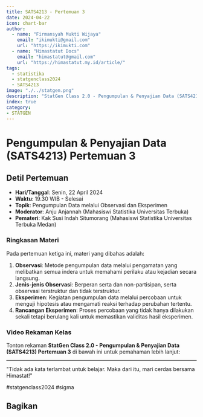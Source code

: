 ```yaml
--- 
title: SATS4213 - Pertemuan 3
date: 2024-04-22
icon: chart-bar
author:
  - name: "Firmansyah Mukti Wijaya"
    email: "ikimukti@gmail.com"
    url: "https://ikimukti.com"
  - name: "Himastatut Docs"
    email: "himastatut@gmail.com"
    url: "https://himastatut.my.id/article/"
tags:
  - statistika
  - statgenclass2024
  - SATS4213
image: "./../statgen.png"
description: "StatGen Class 2.0 - Pengumpulan & Penyajian Data (SATS4213) adalah program untuk memperkenalkan mahasiswa pada konsep dasar pengumpulan dan penyajian data serta aplikasinya dalam statistika."
index: true
category: 
- STATGEN
--- 
```


# Pengumpulan & Penyajian Data (SATS4213) Pertemuan 3

## Detil Pertemuan

- **Hari/Tanggal**: Senin, 22 April 2024  
- **Waktu**: 19.30 WIB - Selesai  
- **Topik**: Pengumpulan Data melalui Observasi dan Eksperimen  
- **Moderator**: Anju Anjannah (Mahasiswi Statistika Universitas Terbuka)  
- **Pemateri**: Kak Susi Indah Situmorang (Mahasiswi Statistika Universitas Terbuka Medan)

### Ringkasan Materi
Pada pertemuan ketiga ini, materi yang dibahas adalah:
1. **Observasi**: Metode pengumpulan data melalui pengamatan yang melibatkan semua indera untuk memahami perilaku atau kejadian secara langsung.
2. **Jenis-jenis Observasi**: Berperan serta dan non-partisipan, serta observasi terstruktur dan tidak terstruktur.
3. **Eksperimen**: Kegiatan pengumpulan data melalui percobaan untuk menguji hipotesis atau mengamati reaksi terhadap perubahan tertentu.
4. **Rancangan Eksperimen**: Proses percobaan yang tidak hanya dilakukan sekali tetapi berulang kali untuk memastikan validitas hasil eksperimen.

### Video Rekaman Kelas
Tonton rekaman **StatGen Class 2.0 - Pengumpulan & Penyajian Data (SATS4213) Pertemuan 3** di bawah ini untuk pemahaman lebih lanjut:

<VidStack  
  src="https://www.youtube.com/watch?v=SUrEnAsjQYQ"  
  title="StatGen Class 2.0 - Pengumpulan & Penyajian Data (SATS4213) Pertemuan 3"
/>

--- 

"Tidak ada kata terlambat untuk belajar. Maka dari itu, mari cerdas bersama Himastat!"

#statgenclass2024 #sigma


## Bagikan
<Share colorful />
<GitContributors />
<GitChangelog />